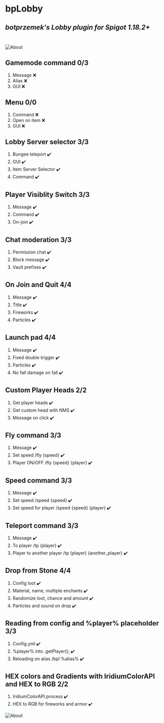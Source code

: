 # bpLobby

## _botprzemek's Lobby plugin for Spigot 1.18.2+_<br><br>

![About](https://www.botprzemek.pl/cloud/panel2.png)

## Gamemode command 0/3

1. Message :x:
1. Alias :x:
1. GUI :x:<br>

## Menu 0/0

1. Command :x:
2. Open on item :x:
3. GUI :x:<br>

## Lobby Server selector 3/3
1. Bungee teleport :heavy_check_mark:
2. GUI :heavy_check_mark:
3. Item Server Selector :heavy_check_mark:
4. Command  :heavy_check_mark:<br>

## Player Visiblity Switch 3/3
1. Message :heavy_check_mark:
2. Command :heavy_check_mark:
3. On-join :heavy_check_mark:

## Chat moderation 3/3
1. Permission chat :heavy_check_mark:
2. Block message :heavy_check_mark:
3. Vault prefixes :heavy_check_mark:

## On Join and Quit 4/4

1. Message :heavy_check_mark:
2. Title :heavy_check_mark:
3. Fireworks :heavy_check_mark:
4. Particles :heavy_check_mark:<br>

## Launch pad 4/4

1. Message :heavy_check_mark:
2. Fixed double trigger :heavy_check_mark:
3. Particles :heavy_check_mark:
4. No fall damage on fall :heavy_check_mark:<br>

## Custom Player Heads 2/2
1. Get player heads :heavy_check_mark:
1. Get custom head with NMS :heavy_check_mark:
2. Message on click :heavy_check_mark:<br>

## Fly command 3/3

1. Message :heavy_check_mark:
2. Set speed /fly {speed} :heavy_check_mark:
3. Player ON/OFF /fly {speed} {player} :heavy_check_mark:<br>

## Speed command 3/3

1. Message :heavy_check_mark:
2. Set speed /speed {speed} :heavy_check_mark:
3. Set speed for player /speed {speed} {player} :heavy_check_mark:<br>

## Teleport command 3/3

1. Message :heavy_check_mark:
2. To player /tp {player} :heavy_check_mark:
3. Player to another player /tp {player} {another_player} :heavy_check_mark:<br>

## Drop from Stone 4/4

1. Config loot :heavy_check_mark:
2. Material, name, multiple enchants :heavy_check_mark:
3. Randomize loot, chance and amount :heavy_check_mark:
4. Particles and sound on drop :heavy_check_mark:<br>

## Reading from config and %player% placeholder 3/3

1. Config.yml :heavy_check_mark:
2. %player% into .getPlayer(); :heavy_check_mark:
3. Reloading on alias /bpl %alias% :heavy_check_mark:<br>

## HEX colors and Gradients with IridiumColorAPI and HEX to RGB 2/2

1. IridiumColorAPI.process :heavy_check_mark:
2. HEX to RGB for fireworks and armor :heavy_check_mark:

![About](https://www.botprzemek.pl/cloud/panel1.png)
